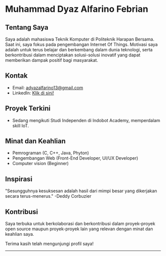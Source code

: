 # Muhammad Dyaz Alfarino Febrian
  
## Tentang Saya

Saya adalah mahasiswa Teknik Komputer di Politeknik Harapan Bersama. Saat ini, saya fokus pada pengembangan Internet Of Things. Motivasi saya adalah untuk terus belajar dan berkembang dalam dunia teknologi, serta berkontribusi dalam menciptakan solusi-solusi inovatif yang dapat memberikan dampak positif bagi masyarakat.

## Kontak

- Email: adyazalfarino13@gmail.com
- LinkedIn: [Klik di sini!](https://www.linkedin.com/in/muhammad-dyaz-alfarino-febrian-686266243/)

## Proyek Terkini

- Sedang mengikuti Studi Independen di Indobot Academy, memperdalam skill IoT.

## Minat dan Keahlian

- Pemrograman (C, C++, Java, Phyton)
- Pengembangan Web (Front-End Developer, UI/UX Developer)
- Computer vision (Beginner)

## Inspirasi

"Sesungguhnya kesuksesan adalah hasil dari mimpi besar yang dikerjakan secara terus-menerus." -Deddy Corbuzier

## Kontribusi

Saya terbuka untuk berkolaborasi dan berkontribusi dalam proyek-proyek open source maupun proyek-proyek lain yang relevan dengan minat dan keahlian saya.

Terima kasih telah mengunjungi profil saya!

---
